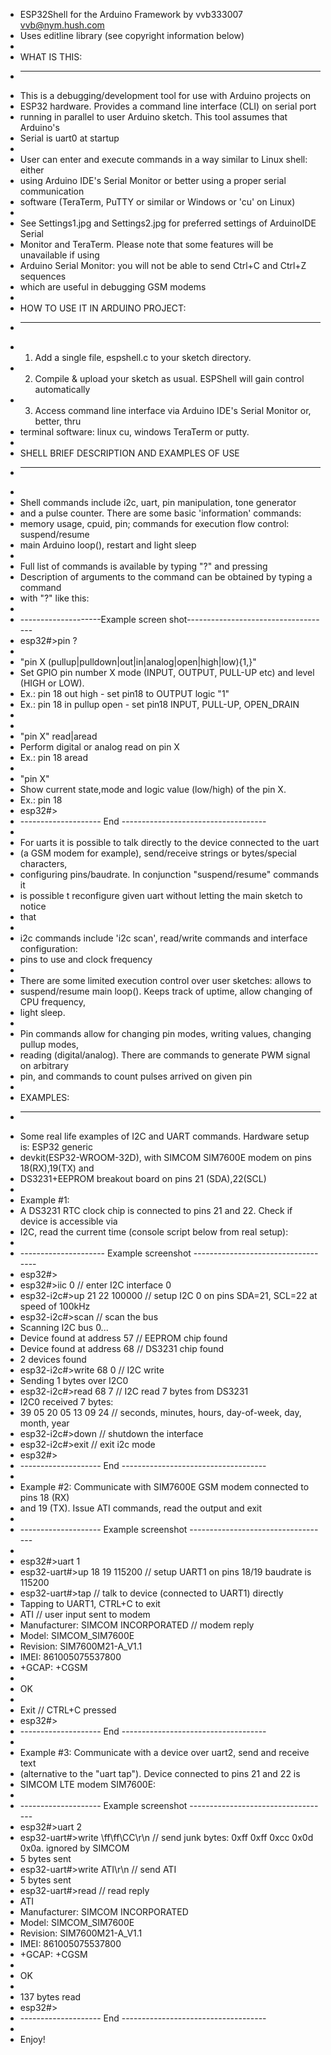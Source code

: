  * ESP32Shell for the Arduino Framework by vvb333007 <vvb@nym.hush.com>
 * Uses editline library (see copyright information below)
 *
 * WHAT IS THIS:
 * -------------
 * This is a debugging/development tool for use with Arduino projects on
 * ESP32 hardware. Provides a command line interface (CLI) on serial port
 * running in parallel to user Arduino sketch. This tool assumes that Arduino's
 * Serial is uart0 at startup
 * 
 * User can enter and execute commands in a way similar to Linux shell: either
 * using Arduino IDE's Serial Monitor or better using a proper serial communication
 * software (TeraTerm, PuTTY or similar or Windows or 'cu' on Linux)
 *
 * See Settings1.jpg and Settings2.jpg for preferred settings of ArduinoIDE Serial
 * Monitor and TeraTerm. Please note that some features will be unavailable if using
 * Arduino Serial Monitor: you will not be able to send Ctrl+C and Ctrl+Z sequences
 * which are useful in debugging GSM modems
  *  
 * HOW TO USE IT IN ARDUINO PROJECT:
 * ---------------------------------
 * 1. Add a single file, espshell.c to your sketch directory.
 * 2. Compile & upload your sketch as usual. ESPShell will gain control automatically
 * 3. Access command line interface via Arduino IDE's Serial Monitor or, better, thru
 *    terminal software: linux cu, windows TeraTerm or putty.
 *
 * SHELL BRIEF DESCRIPTION AND EXAMPLES OF USE
 * -------------------------------------------
 * 
 * Shell commands include i2c, uart, pin manipulation, tone generator
 * and a pulse counter. There are some basic 'information' commands:
 * memory usage, cpuid, pin; commands for execution flow control: suspend/resume
 * main Arduino loop(), restart and light sleep
 * 
 * Full list of commands is available by typing "?" and pressing <Enter>
 * Description of arguments to the command can be obtained by typing a command
 * with "?" like this:
 * 
 * --------------------Example screen shot------------------------------------
 * esp32#>pin ?
 *
 * "pin X (pullup|pulldown|out|in|analog|open|high|low){1,}"
 * Set GPIO pin number X mode (INPUT, OUTPUT, PULL-UP etc) and level (HIGH or LOW).
 * Ex.: pin 18 out high       - set pin18 to OUTPUT logic "1"
 * Ex.: pin 18 in pullup open - set pin18 INPUT, PULL-UP, OPEN_DRAIN
 * 
 * 
 * "pin X" read|aread
 * Perform digital or analog read on pin X
 * Ex.: pin 18 aread
 * 
 * "pin X"
 * Show current state,mode and logic value (low/high) of the pin X.
 * Ex.: pin 18
 * esp32#>
 * -------------------- End ------------------------------------
 * 
 * For uarts it is possible to talk directly to the device connected to the uart
 * (a GSM modem for example), send/receive strings or bytes/special characters,
 * configuring pins/baudrate. In conjunction "suspend/resume" commands it
 * is possible t reconfigure given uart without letting the main sketch to notice
 * that
 *
 * i2c commands include 'i2c scan', read/write commands and interface configuration:
 * pins to use and clock frequency 
 * 
 * There are some limited execution control over user sketches: allows to
 * suspend/resume main loop(). Keeps track of uptime, allow changing of CPU frequency,
 * light sleep.
 *
 * Pin commands allow for changing pin modes, writing values, changing pullup modes,
 * reading (digital/analog). There are commands to generate PWM signal on arbitrary
 * pin, and commands to count pulses arrived on given pin
 *
 * EXAMPLES:
 * ---------
 * Some real life examples of I2C and UART commands. Hardware setup is: ESP32 generic
 * devkit(ESP32-WROOM-32D), with SIMCOM SIM7600E modem on pins 18(RX),19(TX) and
 * DS3231+EEPROM breakout board on pins 21 (SDA),22(SCL)
 *  
 * Example #1:
 * A DS3231 RTC clock chip is connected to pins 21 and 22. Check if device is accessible via
 * I2C, read the current time (console script below from real setup):
 * 
 * --------------------- Example screenshot -----------------------------------
 * esp32#>
 * esp32#>iic 0                       // enter I2C interface 0 
 * esp32-i2c#>up 21 22 100000         // setup I2C 0 on pins SDA=21, SCL=22 at speed of 100kHz
 * esp32-i2c#>scan                    // scan the bus
 * Scanning I2C bus 0...
 * Device found at address 57         // EEPROM chip found
 * Device found at address 68         // DS3231 chip found
 * 2 devices found
 * esp32-i2c#>write 68 0              // I2C write
 * Sending 1 bytes over I2C0
 * esp32-i2c#>read 68 7               // I2C read 7 bytes from DS3231
 * I2C0 received 7 bytes:
 * 39 05 20 05 13 09 24               // seconds, minutes, hours, day-of-week, day, month, year
 * esp32-i2c#>down                    // shutdown the interface
 * esp32-i2c#>exit                    // exit i2c mode
 * esp32#>
 * -------------------- End ------------------------------------
 *
 * Example #2: Communicate with SIM7600E GSM modem connected to pins 18 (RX) 
 * and 19 (TX). Issue ATI commands, read the output and exit
 *
 * -------------------- Example screenshot -----------------------------------
 *
 * esp32#>uart 1
 * esp32-uart#>up 18 19 115200       // setup UART1 on pins 18/19 baudrate is 115200
 * esp32-uart#>tap                   // talk to device (connected to UART1) directly
 * Tapping to UART1, CTRL+C to exit
 * ATI                               // user input sent to modem
 * Manufacturer: SIMCOM INCORPORATED // modem reply
 * Model: SIMCOM_SIM7600E
 * Revision: SIM7600M21-A_V1.1
 * IMEI: 861005075537800
 * +GCAP: +CGSM
 *
 * OK
 * 
 * Exit                              // CTRL+C pressed
 * esp32#>
 * -------------------- End ------------------------------------
 *
 * Example #3: Communicate with a device over uart2, send and receive text
 * (alternative to the "uart tap"). Device connected to  pins 21 and 22 is
 * SIMCOM LTE modem SIM7600E:
 * 
 * -------------------- Example screenshot -----------------------------------
 * esp32#>uart 2
 * esp32-uart#>write \ff\ff\CC\r\n    // send junk bytes: 0xff 0xff 0xcc 0x0d 0x0a. ignored by SIMCOM
 * 5 bytes sent 
 * esp32-uart#>write ATI\r\n          // send ATI<CR><LF>
 * 5 bytes sent
 * esp32-uart#>read                   // read reply
 * ATI
 * Manufacturer: SIMCOM INCORPORATED
 * Model: SIMCOM_SIM7600E
 * Revision: SIM7600M21-A_V1.1
 * IMEI: 861005075537800
 * +GCAP: +CGSM
 *
 * OK
 * 
 * 137 bytes read
 * esp32#>
 * -------------------- End ------------------------------------
 *
 *  Enjoy!
